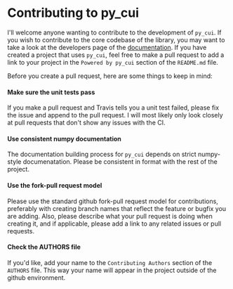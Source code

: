 # Contributing to py_cui

I'll welcome anyone wanting to contribute to the development of `py_cui`. If you wish to contribute to the core codebase of the library, you may want to take a look at the developers page of the [documentation](https://jwlodek.github.io/py_cui-docs/). If you have created a project that uses `py_cui`, feel free to make a pull request to add a link to your project in the `Powered by py_cui` section of the `README.md` file.


Before you create a pull request, here are some things to keep in mind:

#### Make sure the unit tests pass

If you make a pull request and Travis tells you a unit test failed, please fix the issue and append to the pull request. I will most likely only look closely at pull requests that don't show any issues with the CI.

#### Use consistent numpy documentation

The documentation building process for `py_cui` depends on strict numpy-style documenatation. Please be consistent in format with the rest of the project.

#### Use the fork-pull request model

Please use the standard github fork-pull request model for contributions, preferably with creating branch names that reflect the feature or bugfix you are adding. Also, please describe what your pull request is doing when creating it, and if applicable, please add a link to any related issues or pull requests.

#### Check the AUTHORS file

If you'd like, add your name to the `Contributing Authors` section of the `AUTHORS` file. This way your name will appear in the project outside of the github environment.